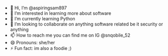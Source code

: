 - 👋 Hi, I’m @aspiringsam897
- 👀 I’m interested in learning more about software
- 🌱 I’m currently learning Python 
- 💞️ I’m looking to collaborate on anything software related be it security or anything
- 📫 How to reach me you can find me on IG @snqobile_52
- 😄 Pronouns: she/her
- ⚡ Fun fact: im also a foodie ;) 

<!---
aspiringsam897/aspiringsam897 is a ✨ special ✨ repository because its `README.md` (this file) appears on your GitHub profile.
You can click the Preview link to take a look at your changes.
--->
